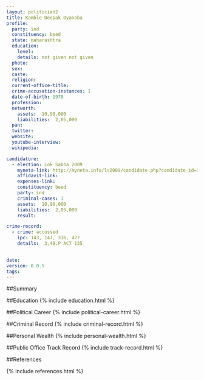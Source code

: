 ```yaml
---
layout: politician2
title: Kamble Deepak Dyanoba
profile: 
  party: ind
  constituency: beed
  state: maharashtra
  education: 
    level: 
    details: not given not given
  photo: 
  sex: 
  caste: 
  religion: 
  current-office-title: 
  crime-accusation-instances: 1
  date-of-birth: 1978
  profession: 
  networth: 
    assets:  10,90,000
    liabilities:  2,05,000
  pan: 
  twitter: 
  website: 
  youtube-interview: 
  wikipedia: 

candidature: 
  - election: Lok Sabha 2009
    myneta-link: http://myneta.info/ls2009/candidate.php?candidate_id=3682
    affidavit-link: 
    expenses-link: 
    constituency: beed 
    party: ind
    criminal-cases: 1
    assets:  10,90,000
    liabilities:  2,05,000
    result:  

crime-record: 
  - crime: accussed
    ipc: 143, 147, 336, 427
    details:  3,4B.P ACT 135
  

date: 
version: 0.0.5
tags: 
---
```

##Summary


##Education
{% include education.html %}


##Political Career
{% include political-career.html %}


##Criminal Record
{% include criminal-record.html %}


##Personal Wealth
{% include personal-wealth.html %}


##Public Office Track Record
{% include track-record.html %}


##References


{% include references.html %}